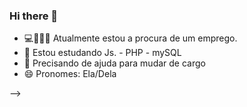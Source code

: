 ### Hi there 👋

- 💻🙆🏻‍♀️ Atualmente estou a procura de um emprego.
- 🌱 Estou estudando Js. - PHP - mySQL
- 🤔 Precisando de ajuda para mudar de cargo
- 😄 Pronomes: Ela/Dela

-->


